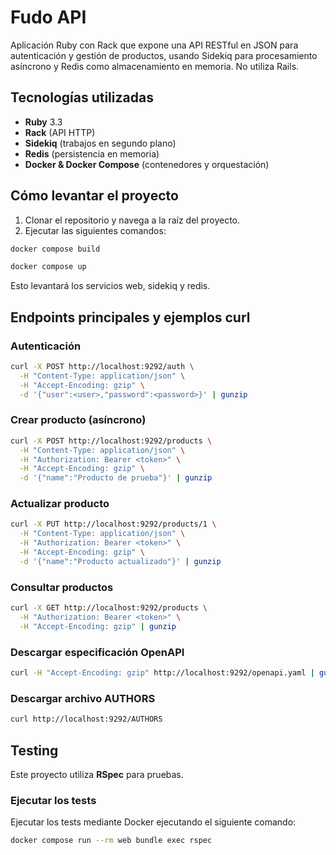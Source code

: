 # Fudo API

Aplicación Ruby con Rack que expone una API RESTful en JSON para autenticación y gestión de productos, usando Sidekiq para procesamiento asíncrono y Redis como almacenamiento en memoria. No utiliza Rails.

## Tecnologías utilizadas

- **Ruby** 3.3
- **Rack** (API HTTP)
- **Sidekiq** (trabajos en segundo plano)
- **Redis** (persistencia en memoria)
- **Docker & Docker Compose** (contenedores y orquestación)

## Cómo levantar el proyecto

1. Clonar el repositorio y navega a la raíz del proyecto.
2. Ejecutar las siguientes comandos:

```bash
docker compose build

docker compose up
```

Esto levantará los servicios web, sidekiq y redis.

## Endpoints principales y ejemplos curl

### Autenticación

```bash
curl -X POST http://localhost:9292/auth \
  -H "Content-Type: application/json" \
  -H "Accept-Encoding: gzip" \
  -d '{"user":<user>,"password":<password>}' | gunzip
```

### Crear producto (asíncrono)

```bash
curl -X POST http://localhost:9292/products \
  -H "Content-Type: application/json" \
  -H "Authorization: Bearer <token>" \
  -H "Accept-Encoding: gzip" \
  -d '{"name":"Producto de prueba"}' | gunzip
```


### Actualizar producto

```bash
curl -X PUT http://localhost:9292/products/1 \
  -H "Content-Type: application/json" \
  -H "Authorization: Bearer <token>" \
  -H "Accept-Encoding: gzip" \
  -d '{"name":"Producto actualizado"}' | gunzip
```

### Consultar productos

```bash
curl -X GET http://localhost:9292/products \
  -H "Authorization: Bearer <token>" \
  -H "Accept-Encoding: gzip" | gunzip
```

### Descargar especificación OpenAPI

```bash
curl -H "Accept-Encoding: gzip" http://localhost:9292/openapi.yaml | gunzip
```

### Descargar archivo AUTHORS

```bash
curl http://localhost:9292/AUTHORS
```

## Testing

Este proyecto utiliza **RSpec** para pruebas.

### Ejecutar los tests

Ejecutar los tests mediante Docker ejecutando el siguiente comando:

```bash
docker compose run --rm web bundle exec rspec
```
